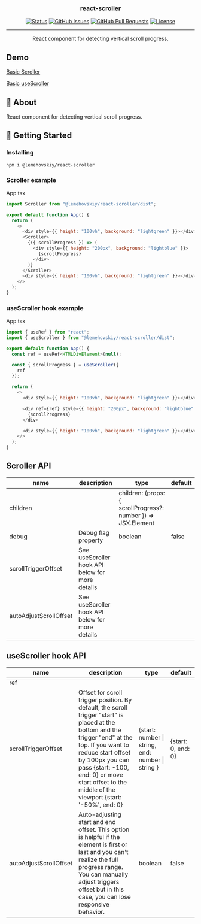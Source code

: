 <h3 align="center">react-scroller</h3>

<div align="center">

[![Status](https://img.shields.io/badge/status-active-success.svg)]()
[![GitHub Issues](https://img.shields.io/github/issues/lemehovskiy/react-scroller.svg)](https://github.com/lemehovskiy/react-scroller/issues)
[![GitHub Pull Requests](https://img.shields.io/github/issues-pr/lemehovskiy/react-scroller.svg)](https://github.com/lemehovskiy/react-scroller/pulls)
[![License](https://img.shields.io/badge/license-MIT-blue.svg)](/LICENSE)

</div>

---

<p align="center">
    React component for detecting vertical scroll progress.
    <br> 
</p>

## Demo <a name="demo"></a>

[Basic Scroller](https://codesandbox.io/s/lemehovskiy-react-scroller-simple-demo-e3c8d?file=/src/App.tsx)

[Basic useScroller](https://codesandbox.io/s/lemehovskiy-react-scroller-basic-usescroller-demo-qtj00?file=/src/App.tsx)

## 🧐 About <a name = "about"></a>

React component for detecting vertical scroll progress.

## 🏁 Getting Started <a name = "getting_started"></a>

### Installing

```
npm i @lemehovskiy/react-scroller
```

### Scroller example

App.tsx

```js
import Scroller from "@lemehovskiy/react-scroller/dist";

export default function App() {
  return (
    <>
      <div style={{ height: "100vh", background: "lightgreen" }}></div>
      <Scroller>
        {({ scrollProgress }) => (
          <div style={{ height: "200px", background: "lightblue" }}>
            {scrollProgress}
          </div>
        )}
      </Scroller>
      <div style={{ height: "100vh", background: "lightgreen" }}></div>
    </>
  );
}
```

### useScroller hook example

App.tsx

```js
import { useRef } from "react";
import { useScroller } from "@lemehovskiy/react-scroller/dist";

export default function App() {
  const ref = useRef<HTMLDivElement>(null);

  const { scrollProgress } = useScroller({
    ref
  });

  return (
    <>
      <div style={{ height: "100vh", background: "lightgreen" }}></div>

      <div ref={ref} style={{ height: "200px", background: "lightblue" }}>
        {scrollProgress}
      </div>

      <div style={{ height: "100vh", background: "lightgreen" }}></div>
    </>
  );
}

```

## Scroller API

| name                   | description                                   | type                                                          | default |
| ---------------------- | --------------------------------------------- | ------------------------------------------------------------- | ------- |
| children               |                                               | children: (props: { scrollProgress?: number }) => JSX.Element |         |
| debug                  | Debug flag property                           | boolean                                                       | false   |
| scrollTriggerOffset    | See useScroller hook API below for more details |
| autoAdjustScrollOffset    | See useScroller hook API below for more details |

## useScroller hook API

| name                   | description                                                                                                                                                                                                                                                                                     | type                                                          | default            |
| ---------------------- | ----------------------------------------------------------------------------------------------------------------------------------------------------------------------------------------------------------------------------------------------------------------------------------------------- | ------------------------------------------------------------- | ------------------ |
| ref               |                                                                                                                                                                                                                                                                                                 |  |                    |
| scrollTriggerOffset    | Offset for scroll trigger position. By default, the scroll trigger "start" is placed at the bottom and the trigger "end" at the top. If you want to reduce start offset by 100px you can pass {start: -100, end: 0} or move start offset to the middle of  the viewport {start: '-50%', end: 0} | {start: number &#124; string, end: number &#124; string }     | {start: 0, end: 0} |
| autoAdjustScrollOffset | Auto-adjusting start and end offset. This option is helpful if the element is first or last and you can't realize the full progress range. You can manually adjust triggers offset but in this case, you can lose responsive behavior.                                                          | boolean                                                       | false              |
